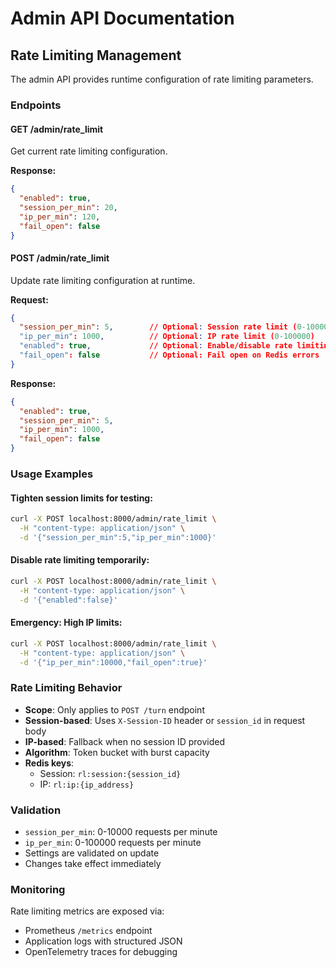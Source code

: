 # Admin API Documentation

## Rate Limiting Management

The admin API provides runtime configuration of rate limiting parameters.

### Endpoints

#### GET /admin/rate_limit

Get current rate limiting configuration.

**Response:**
```json
{
  "enabled": true,
  "session_per_min": 20,
  "ip_per_min": 120,
  "fail_open": false
}
```

#### POST /admin/rate_limit

Update rate limiting configuration at runtime.

**Request:**
```json
{
  "session_per_min": 5,        // Optional: Session rate limit (0-10000)
  "ip_per_min": 1000,          // Optional: IP rate limit (0-100000)
  "enabled": true,             // Optional: Enable/disable rate limiting
  "fail_open": false           // Optional: Fail open on Redis errors
}
```

**Response:**
```json
{
  "enabled": true,
  "session_per_min": 5,
  "ip_per_min": 1000,
  "fail_open": false
}
```

### Usage Examples

#### Tighten session limits for testing:
```bash
curl -X POST localhost:8000/admin/rate_limit \
  -H "content-type: application/json" \
  -d '{"session_per_min":5,"ip_per_min":1000}'
```

#### Disable rate limiting temporarily:
```bash
curl -X POST localhost:8000/admin/rate_limit \
  -H "content-type: application/json" \
  -d '{"enabled":false}'
```

#### Emergency: High IP limits:
```bash
curl -X POST localhost:8000/admin/rate_limit \
  -H "content-type: application/json" \
  -d '{"ip_per_min":10000,"fail_open":true}'
```

### Rate Limiting Behavior

- **Scope**: Only applies to `POST /turn` endpoint
- **Session-based**: Uses `X-Session-ID` header or `session_id` in request body
- **IP-based**: Fallback when no session ID provided
- **Algorithm**: Token bucket with burst capacity
- **Redis keys**:
  - Session: `rl:session:{session_id}`
  - IP: `rl:ip:{ip_address}`

### Validation

- `session_per_min`: 0-10000 requests per minute
- `ip_per_min`: 0-100000 requests per minute
- Settings are validated on update
- Changes take effect immediately

### Monitoring

Rate limiting metrics are exposed via:
- Prometheus `/metrics` endpoint
- Application logs with structured JSON
- OpenTelemetry traces for debugging